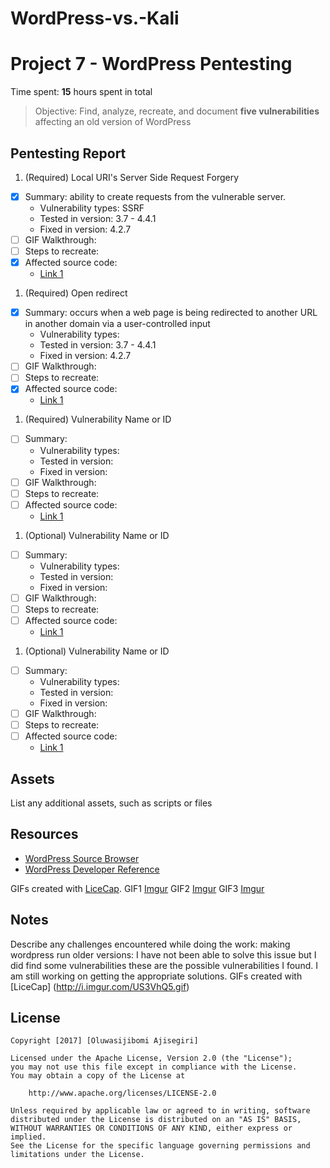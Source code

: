 # WordPress-vs.-Kali
# Project 7 - WordPress Pentesting

Time spent: **15** hours spent in total

> Objective: Find, analyze, recreate, and document **five vulnerabilities** affecting an old version of WordPress

## Pentesting Report

1. (Required) Local URI's Server Side Request Forgery
  - [x] Summary: ability to create requests from the vulnerable server.
    - Vulnerability types: SSRF
    - Tested in version: 3.7 - 4.4.1
    - Fixed in version: 4.2.7
  - [ ] GIF Walkthrough: 
  - [ ] Steps to recreate: 
  - [x] Affected source code:
    - [Link 1](https://core.trac.wordpress.org/browser/trunk/src/wp-includes/http.php?rev=36435) 
1. (Required) Open redirect
  - [x] Summary: occurs when a web page is being redirected to another URL in another domain via a user-controlled input
    - Vulnerability types:
    - Tested in version: 3.7 - 4.4.1
    - Fixed in version: 4.2.7
  - [ ] GIF Walkthrough: 
  - [ ] Steps to recreate: 
  - [x] Affected source code:
    - [Link 1](https://core.trac.wordpress.org/browser/trunk/tests/phpunit/tests/formatting/redirect.php?rev=36444)
1. (Required) Vulnerability Name or ID
  - [ ] Summary: 
    - Vulnerability types:
    - Tested in version:
    - Fixed in version: 
  - [ ] GIF Walkthrough: 
  - [ ] Steps to recreate: 
  - [ ] Affected source code:
    - [Link 1](https://core.trac.wordpress.org/browser/tags/version/src/source_file.php)
1. (Optional) Vulnerability Name or ID
  - [ ] Summary: 
    - Vulnerability types:
    - Tested in version:
    - Fixed in version: 
  - [ ] GIF Walkthrough: 
  - [ ] Steps to recreate: 
  - [ ] Affected source code:
    - [Link 1](https://core.trac.wordpress.org/browser/tags/version/src/source_file.php)
1. (Optional) Vulnerability Name or ID
  - [ ] Summary: 
    - Vulnerability types:
    - Tested in version:
    - Fixed in version: 
  - [ ] GIF Walkthrough: 
  - [ ] Steps to recreate: 
  - [ ] Affected source code:
    - [Link 1](https://core.trac.wordpress.org/browser/tags/version/src/source_file.php) 

## Assets

List any additional assets, such as scripts or files

## Resources

- [WordPress Source Browser](https://core.trac.wordpress.org/browser/)
- [WordPress Developer Reference](https://developer.wordpress.org/reference/)

GIFs created with [LiceCap](http://www.cockos.com/licecap/).
GIF1 [Imgur](http://i.imgur.com/gudK32j.png)
GIF2 [Imgur](http://i.imgur.com/q8RQm0q.png)
GIF3 [Imgur](http://i.imgur.com/9k066gH.png)

## Notes

Describe any challenges encountered while doing the work:
making wordpress run older versions: I have not been able to solve this issue but I did find some vulnerabilities
these are the possible vulnerabilities I found. I am still working on getting the appropriate solutions.
GIFs created with [LiceCap] (http://i.imgur.com/US3VhQ5.gif)

## License

    Copyright [2017] [Oluwasijibomi Ajisegiri]

    Licensed under the Apache License, Version 2.0 (the "License");
    you may not use this file except in compliance with the License.
    You may obtain a copy of the License at

        http://www.apache.org/licenses/LICENSE-2.0

    Unless required by applicable law or agreed to in writing, software
    distributed under the License is distributed on an "AS IS" BASIS,
    WITHOUT WARRANTIES OR CONDITIONS OF ANY KIND, either express or implied.
    See the License for the specific language governing permissions and
    limitations under the License.
